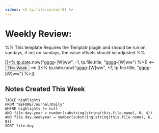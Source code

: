 ```yaml
---
videos: <% tp.file.cursor(0) %>
---
```


# Weekly Review:

%% This template Requires the Templatr plugin and should be run on sundays, if not on sundays, the value offsets should be adjusted %%

[[<% tp.date.now("gggg-[W]ww", -1, tp.file.title, "gggg-[W]ww") %>]] <== <button>This Week</button> ==> [[<% tp.date.now("gggg-[W]ww", +7, tp.file.title, "gggg-[W]ww") %>]]

## Notes Created This Week

```dataview
TABLE highlights
FROM "BEFORE/Journal/Daily"
WHERE highlights != null
AND file.day.year = number(substring(string(this.file.name), 0, 4))
AND file.day.weekyear = number(substring(string(this.file.name), 6, 8))
SORT file.day
```

